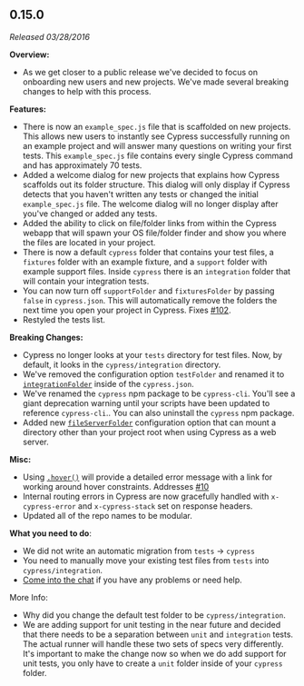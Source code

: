 ## 0.15.0

_Released 03/28/2016_

**Overview:**

- As we get closer to a public release we've decided to focus on onboarding new
  users and new projects. We've made several breaking changes to help with this
  process.

**Features:**

- There is now an `example_spec.js` file that is scaffolded on new projects.
  This allows new users to instantly see Cypress successfully running on an
  example project and will answer many questions on writing your first tests.
  This `example_spec.js` file contains every single Cypress command and has
  approximately 70 tests.
- Added a welcome dialog for new projects that explains how Cypress scaffolds
  out its folder structure. This dialog will only display if Cypress detects
  that you haven't written any tests or changed the initial `example_spec.js`
  file. The welcome dialog will no longer display after you've changed or added
  any tests.
- Added the ability to click on file/folder links from within the Cypress webapp
  that will spawn your OS file/folder finder and show you where the files are
  located in your project.
- There is now a default `cypress` folder that contains your test files, a
  `fixtures` folder with an example fixture, and a `support` folder with example
  support files. Inside `cypress` there is an `integration` folder that will
  contain your integration tests.
- You can now turn off `supportFolder` and `fixturesFolder` by passing `false`
  in `cypress.json`. This will automatically remove the folders the next time
  you open your project in Cypress. Fixes
  [#102](https://github.com/cypress-io/cypress/issues/102).
- Restyled the tests list.

**Breaking Changes:**

- Cypress no longer looks at your `tests` directory for test files. Now, by
  default, it looks in the `cypress/integration` directory.
- We've removed the configuration option `testFolder` and renamed it to
  [`integrationFolder`](/guides/references/configuration#Folders-Files) inside
  of the `cypress.json`.
- We've renamed the `cypress` npm package to be `cypress-cli`. You'll see a
  giant deprecation warning until your scripts have been updated to reference
  `cypress-cli`.. You can also uninstall the `cypress` npm package.
- Added new [`fileServerFolder`](/guides/references/configuration#Folders-Files)
  configuration option that can mount a directory other than your project root
  when using Cypress as a web server.

**Misc:**

- Using [`.hover()`](/api/commands/hover) will provide a detailed error message
  with a link for working around hover constraints. Addresses
  [#10](https://github.com/cypress-io/cypress/issues/10)
- Internal routing errors in Cypress are now gracefully handled with
  `x-cypress-error` and `x-cypress-stack` set on response headers.
- Updated all of the repo names to be modular.

**What you need to do**:

- We did not write an automatic migration from `tests` -> `cypress`
- You need to manually move your existing test files from `tests` into
  `cypress/integration`.
- [Come into the chat](https://gitter.im/cypress-io/cypress) if you have any
  problems or need help.

More Info:

- Why did you change the default test folder to be `cypress/integration`.
- We are adding support for unit testing in the near future and decided that
  there needs to be a separation between `unit` and `integration` tests. The
  actual runner will handle these two sets of specs very differently. It's
  important to make the change now so when we do add support for unit tests, you
  only have to create a `unit` folder inside of your `cypress` folder.

